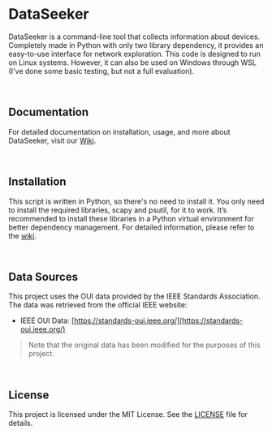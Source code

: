 # DataSeeker
DataSeeker is a command-line tool that collects information about devices. Completely made in Python with only two library dependency, it provides an easy-to-use interface for network exploration. This code is designed to run on Linux systems. However, it can also be used on Windows through WSL (I've done some basic testing, but not a full evaluation).

<br>

## Documentation
For detailed documentation on installation, usage, and more about DataSeeker, visit our [Wiki](https://github.com/olivercalazans/DataSeeker/wiki).
  
<br>

## Installation
This script is written in Python, so there's no need to install it. You only need to install the required libraries, scapy and psutil, for it to work. 
It’s recommended to install these libraries in a Python virtual environment for better dependency management. 
For detailed information, please refer to the [wiki](https://github.com/olivercalazans/DataSeeker/wiki/Installation).

<br>

## Data Sources
This project uses the OUI data provided by the IEEE Standards Association. The data was retrieved from the official IEEE website:
- IEEE OUI Data: [https://standards-oui.ieee.org/](https://standards-oui.ieee.org/)
> Note that the original data has been modified for the purposes of this project.

<br>

## License
This project is licensed under the MIT License. See the [LICENSE](LICENSE) file for details.


